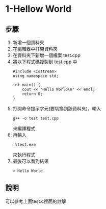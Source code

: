 1-Hellow World
===

步驟
---
1. 新增一個資料夾
2. 在編輯器中打開資料夾
3. 在資料夾下新增一個檔案 test.cpp
4. 將以下程式碼複製到 test.cpp 中
	```
	#include <iostream>
	using namespace std;

	int main() {
		cout << "Hello World\n" << endl;
		return 0;
	}
	```
5. 打開命令提示字元(要切換到該資料夾)，輸入
	```
	g++ -o test test.cpp
	```
	來編譯程式
6. 再輸入
	```
	.\test.exe
	```
	來執行程式
7. 最後可以看到結果
	```
	> Hello World
	```

說明
---
可以參考上面test.c裡面的註解